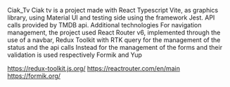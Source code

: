 Ciak_Tv
Ciak tv is a project made with React Typescript Vite, as graphics library, using Material UI and testing side using the framework Jest. API calls provided by TMDB api. Additional technologies For navigation management, the project used React Router v6, implemented through the use of a navbar, Redux Toolkit with RTK query for the management of the status and the api calls Instead for the management of the forms and their validation is used respectively Formik and Yup

https://redux-toolkit.js.org/ 
https://reactrouter.com/en/main 
https://formik.org/